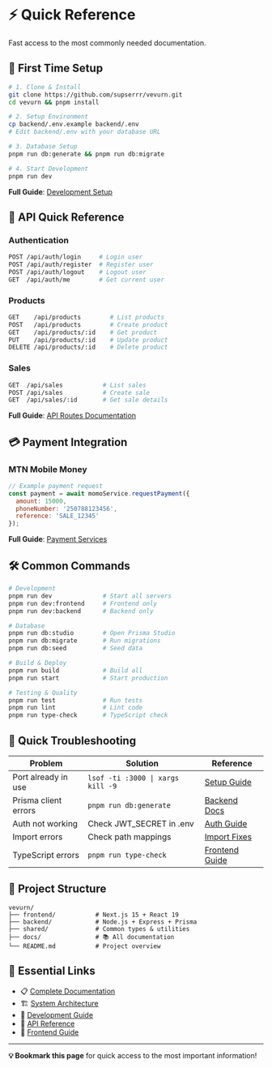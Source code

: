 # ⚡ Quick Reference

Fast access to the most commonly needed documentation.

## 🚀 First Time Setup
```bash
# 1. Clone & Install
git clone https://github.com/supserrr/vevurn.git
cd vevurn && pnpm install

# 2. Setup Environment  
cp backend/.env.example backend/.env
# Edit backend/.env with your database URL

# 3. Database Setup
pnpm run db:generate && pnpm run db:migrate

# 4. Start Development
pnpm run dev
```
**Full Guide**: [Development Setup](./setup/DEVELOPMENT.md)

## 🔌 API Quick Reference

### Authentication
```bash
POST /api/auth/login     # Login user
POST /api/auth/register  # Register user
POST /api/auth/logout    # Logout user
GET  /api/auth/me        # Get current user
```

### Products  
```bash
GET    /api/products        # List products
POST   /api/products        # Create product
GET    /api/products/:id    # Get product
PUT    /api/products/:id    # Update product
DELETE /api/products/:id    # Delete product
```

### Sales
```bash
GET  /api/sales           # List sales
POST /api/sales           # Create sale
GET  /api/sales/:id       # Get sale details
```

**Full Guide**: [API Routes Documentation](./backend/API_ROUTES_DOCUMENTATION.md)

## 💳 Payment Integration

### MTN Mobile Money
```javascript
// Example payment request
const payment = await momoService.requestPayment({
  amount: 15000,
  phoneNumber: '250788123456',
  reference: 'SALE_12345'
});
```

**Full Guide**: [Payment Services](./backend/PAYMENT_SERVICES_DOCUMENTATION.md)

## 🛠️ Common Commands

```bash
# Development
pnpm run dev              # Start all servers
pnpm run dev:frontend     # Frontend only  
pnpm run dev:backend      # Backend only

# Database
pnpm run db:studio        # Open Prisma Studio
pnpm run db:migrate       # Run migrations
pnpm run db:seed          # Seed data

# Build & Deploy
pnpm run build            # Build all
pnpm run start            # Start production

# Testing & Quality
pnpm run test             # Run tests
pnpm run lint             # Lint code
pnpm run type-check       # TypeScript check
```

## 🐛 Quick Troubleshooting

| Problem | Solution | Reference |
|---------|----------|-----------|
| Port already in use | `lsof -ti :3000 \| xargs kill -9` | [Setup Guide](./setup/DEVELOPMENT.md) |
| Prisma client errors | `pnpm run db:generate` | [Backend Docs](./backend/COMPLETE_IMPLEMENTATION_SUMMARY.md) |
| Auth not working | Check JWT_SECRET in .env | [Auth Guide](./backend/BETTER_AUTH_README.md) |
| Import errors | Check path mappings | [Import Fixes](./backend/IMPORT_ERRORS_FIXED.md) |
| TypeScript errors | `pnpm run type-check` | [Frontend Guide](./frontend/typescript-config.md) |

## 📁 Project Structure
```
vevurn/
├── frontend/           # Next.js 15 + React 19
├── backend/            # Node.js + Express + Prisma
├── shared/             # Common types & utilities  
├── docs/               # 📚 All documentation
└── README.md           # Project overview
```

## 🔗 Essential Links

- 📋 [Complete Documentation](./README.md)
- 🏗️ [System Architecture](./architecture/PROJECT_INTELLIGENCE.md) 
- 🚀 [Development Guide](./setup/DEVELOPMENT.md)
- 🔌 [API Reference](./backend/API_ROUTES_DOCUMENTATION.md)
- 🎨 [Frontend Guide](./frontend/frontend-readme.md)

---
**💡 Bookmark this page** for quick access to the most important information!
